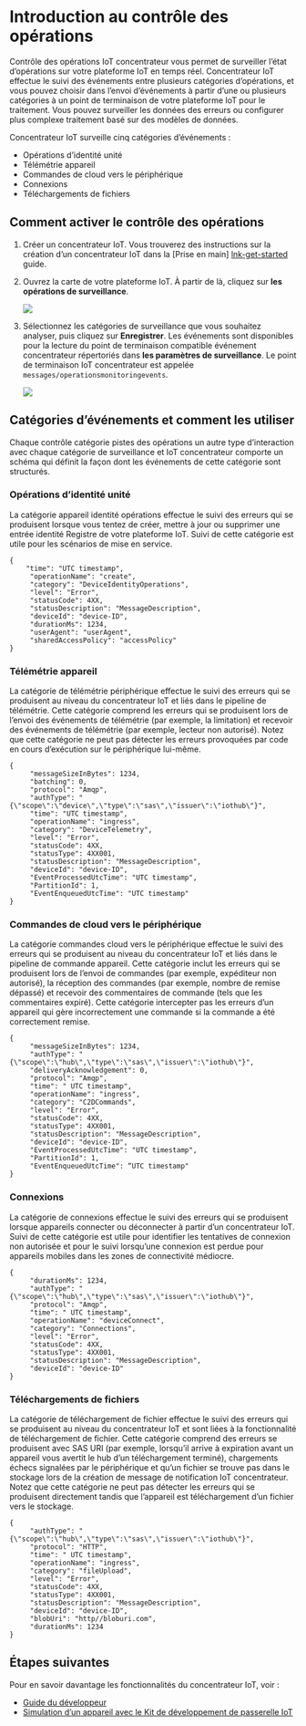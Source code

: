<properties
 pageTitle="Contrôle des opérations IoT concentrateur"
 description="Une vue d’ensemble des opérations d’Azure IoT concentrateur surveillance, ce qui vous permet de contrôler le statut d’opérations sur votre plateforme IoT en temps réel"
 services="iot-hub"
 documentationCenter=""
 authors="nberdy"
 manager="timlt"
 editor=""/>

<tags
 ms.service="iot-hub"
 ms.devlang="na"
 ms.topic="article"
 ms.tgt_pltfrm="na"
 ms.workload="na"
 ms.date="08/11/2016"
 ms.author="nberdy"/>

# <a name="introduction-to-operations-monitoring"></a>Introduction au contrôle des opérations

Contrôle des opérations IoT concentrateur vous permet de surveiller l’état d’opérations sur votre plateforme IoT en temps réel. Concentrateur IoT effectue le suivi des événements entre plusieurs catégories d’opérations, et vous pouvez choisir dans l’envoi d’événements à partir d’une ou plusieurs catégories à un point de terminaison de votre plateforme IoT pour le traitement. Vous pouvez surveiller les données des erreurs ou configurer plus complexe traitement basé sur des modèles de données.

Concentrateur IoT surveille cinq catégories d’événements :

- Opérations d’identité unité
- Télémétrie appareil
- Commandes de cloud vers le périphérique
- Connexions
- Téléchargements de fichiers

## <a name="how-to-enable-operations-monitoring"></a>Comment activer le contrôle des opérations

1. Créer un concentrateur IoT. Vous trouverez des instructions sur la création d’un concentrateur IoT dans la [Prise en main] [ lnk-get-started] guide.

2. Ouvrez la carte de votre plateforme IoT. À partir de là, cliquez sur **les opérations de surveillance**.

    ![][1]

3. Sélectionnez les catégories de surveillance que vous souhaitez analyser, puis cliquez sur **Enregistrer**. Les événements sont disponibles pour la lecture du point de terminaison compatible événement concentrateur répertoriés dans **les paramètres de surveillance**. Le point de terminaison IoT concentrateur est appelée `messages/operationsmonitoringevents`.

    ![][2]

## <a name="event-categories-and-how-to-use-them"></a>Catégories d’événements et comment les utiliser

Chaque contrôle catégorie pistes des opérations un autre type d’interaction avec chaque catégorie de surveillance et IoT concentrateur comporte un schéma qui définit la façon dont les événements de cette catégorie sont structurés.

### <a name="device-identity-operations"></a>Opérations d’identité unité

La catégorie appareil identité opérations effectue le suivi des erreurs qui se produisent lorsque vous tentez de créer, mettre à jour ou supprimer une entrée identité Registre de votre plateforme IoT. Suivi de cette catégorie est utile pour les scénarios de mise en service.

    {
        "time": "UTC timestamp",
         "operationName": "create",
         "category": "DeviceIdentityOperations",
         "level": "Error",
         "statusCode": 4XX,
         "statusDescription": "MessageDescription",
         "deviceId": "device-ID",
         "durationMs": 1234,
         "userAgent": "userAgent",
         "sharedAccessPolicy": "accessPolicy"
    }

### <a name="device-telemetry"></a>Télémétrie appareil

La catégorie de télémétrie périphérique effectue le suivi des erreurs qui se produisent au niveau du concentrateur IoT et liés dans le pipeline de télémétrie. Cette catégorie comprend les erreurs qui se produisent lors de l’envoi des événements de télémétrie (par exemple, la limitation) et recevoir des événements de télémétrie (par exemple, lecteur non autorisé). Notez que cette catégorie ne peut pas détecter les erreurs provoquées par code en cours d’exécution sur le périphérique lui-même.

    {
         "messageSizeInBytes": 1234,
         "batching": 0,
         "protocol": "Amqp",
         "authType": "{\"scope\":\"device\",\"type\":\"sas\",\"issuer\":\"iothub\"}",
         "time": "UTC timestamp",
         "operationName": "ingress",
         "category": "DeviceTelemetry",
         "level": "Error",
         "statusCode": 4XX,
         "statusType": 4XX001,
         "statusDescription": "MessageDescription",
         "deviceId": "device-ID",
         "EventProcessedUtcTime": "UTC timestamp",
         "PartitionId": 1,
         "EventEnqueuedUtcTime": "UTC timestamp"
    }

### <a name="cloud-to-device-commands"></a>Commandes de cloud vers le périphérique

La catégorie commandes cloud vers le périphérique effectue le suivi des erreurs qui se produisent au niveau du concentrateur IoT et liés dans le pipeline de commande appareil. Cette catégorie inclut les erreurs qui se produisent lors de l’envoi de commandes (par exemple, expéditeur non autorisé), la réception des commandes (par exemple, nombre de remise dépassé) et recevoir des commentaires de commande (tels que les commentaires expiré). Cette catégorie intercepter pas les erreurs d’un appareil qui gère incorrectement une commande si la commande a été correctement remise.

    {
         "messageSizeInBytes": 1234,
         "authType": "{\"scope\":\"hub\",\"type\":\"sas\",\"issuer\":\"iothub\"}",
         "deliveryAcknowledgement": 0,
         "protocol": "Amqp",
         "time": " UTC timestamp",
         "operationName": "ingress",
         "category": "C2DCommands",
         "level": "Error",
         "statusCode": 4XX,
         "statusType": 4XX001,
         "statusDescription": "MessageDescription",
         "deviceId": "device-ID",
         "EventProcessedUtcTime": "UTC timestamp",
         "PartitionId": 1,
         "EventEnqueuedUtcTime": “UTC timestamp"
    }

### <a name="connections"></a>Connexions

La catégorie de connexions effectue le suivi des erreurs qui se produisent lorsque appareils connecter ou déconnecter à partir d’un concentrateur IoT. Suivi de cette catégorie est utile pour identifier les tentatives de connexion non autorisée et pour le suivi lorsqu’une connexion est perdue pour appareils mobiles dans les zones de connectivité médiocre.

    {
         "durationMs": 1234,
         "authType": "{\"scope\":\"hub\",\"type\":\"sas\",\"issuer\":\"iothub\"}",
         "protocol": "Amqp",
         "time": " UTC timestamp",
         "operationName": "deviceConnect",
         "category": "Connections",
         "level": "Error",
         "statusCode": 4XX,
         "statusType": 4XX001,
         "statusDescription": "MessageDescription",
         "deviceId": "device-ID"
    }

### <a name="file-uploads"></a>Téléchargements de fichiers

La catégorie de téléchargement de fichier effectue le suivi des erreurs qui se produisent au niveau du concentrateur IoT et sont liées à la fonctionnalité de téléchargement de fichier. Cette catégorie comprend des erreurs se produisent avec SAS URI (par exemple, lorsqu’il arrive à expiration avant un appareil vous avertit le hub d’un téléchargement terminé), chargements échecs signalées par le périphérique et qu’un fichier se trouve pas dans le stockage lors de la création de message de notification IoT concentrateur. Notez que cette catégorie ne peut pas détecter les erreurs qui se produisent directement tandis que l’appareil est téléchargement d’un fichier vers le stockage.

    {
         "authType": "{\"scope\":\"hub\",\"type\":\"sas\",\"issuer\":\"iothub\"}",
         "protocol": "HTTP",
         "time": " UTC timestamp",
         "operationName": "ingress",
         "category": "fileUpload",
         "level": "Error",
         "statusCode": 4XX,
         "statusType": 4XX001,
         "statusDescription": "MessageDescription",
         "deviceId": "device-ID",
         "blobUri": "http//bloburi.com",
         "durationMs": 1234
    }

## <a name="next-steps"></a>Étapes suivantes

Pour en savoir davantage les fonctionnalités du concentrateur IoT, voir :

- [Guide du développeur][lnk-devguide]
- [Simulation d’un appareil avec le Kit de développement de passerelle IoT][lnk-gateway]

<!-- Links and images -->
[1]: media/iot-hub-operations-monitoring/enable-OM-1.png
[2]: media/iot-hub-operations-monitoring/enable-OM-2.png

[lnk-get-started]: iot-hub-csharp-csharp-getstarted.md
[lnk-diagnostic-metrics]: iot-hub-metrics.md
[lnk-scaling]: iot-hub-scaling.md
[lnk-dr]: iot-hub-ha-dr.md

[lnk-devguide]: iot-hub-devguide.md
[lnk-gateway]: iot-hub-linux-gateway-sdk-simulated-device.md